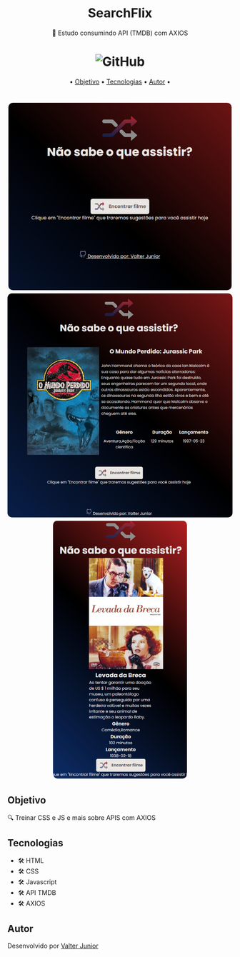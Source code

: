 <h1 align="center">SearchFlix</h1>


<p align="center"> 🚀 Estudo consumindo API (TMDB) com AXIOS</p>

<h1 align="center"><img alt="GitHub" src="https://img.shields.io/github/license/valtercfjunior/portfolio"></h1>

<p align="center">•
 <a href="#objetivo">Objetivo</a> •
 <a href="#tecnologias">Tecnologias</a> • 
 <a href="#autor">Autor</a> •
</p>



<h1 align="center">
    <img src="./images/preview-1.png" style="width: 500px; border-radius:10px ">
    <img src="./images/preview-2.png" style="width: 700px; border-radius:10px ">
    <img src="./images/preview-3.png" style="width: 300px; border-radius:10px ">
</h1>

## **Objetivo**

<p> 🔍 Treinar CSS e JS e mais sobre APIS com AXIOS </p>


## **Tecnologias**

<ul>

<li>🛠 HTML
<li>🛠 CSS
<li>🛠 Javascript
<li>🛠 API TMDB
<li>🛠 AXIOS

</ul>



## **Autor**

<p> Desenvolvido por <a href="https://github.com/valtercfjunior">Valter Junior</a> </p>